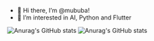 - 👋 Hi there, I’m @mububa!
- 👀 I’m interested in AI, Python and Flutter

![Anurag's GitHub stats](https://github-readme-stats.vercel.app/api?username=mububa&show_icons=true&theme=merko)
![Anurag's GitHub stats](https://github-readme-stats.vercel.app/api?username=mububa&show_icons=true&theme=cobalt)
<!---
mububa/mububa is a ✨ special ✨ repository because its `README.md` (this file) appears on your GitHub profile.
You can click the Preview link to take a look at your changes.
--->

